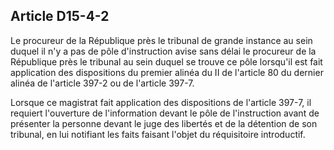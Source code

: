 Article D15-4-2
----
Le procureur de la République près le tribunal de grande instance au sein duquel
il n'y a pas de pôle d'instruction avise sans délai le procureur de la
République près le tribunal au sein duquel se trouve ce pôle lorsqu'il est fait
application des dispositions du premier alinéa du II de l'article 80 du dernier
alinéa de l'article 397-2 ou de l'article 397-7.

Lorsque ce magistrat fait application des dispositions de l'article 397-7, il
requiert l'ouverture de l'information devant le pôle de l'instruction avant de
présenter la personne devant le juge des libertés et de la détention de son
tribunal, en lui notifiant les faits faisant l'objet du réquisitoire
introductif.
